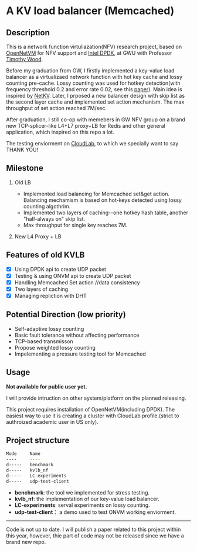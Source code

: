 # A KV load balancer (Memcached)

## Description

This is a network function virtuliazation(NFV) research project, based on [OpenNetVM](https://github.com/sdnfv/openNetVM) for NFV support and [Intel DPDK](https://www.dpdk.org/), at GWU with Professor [Timothy Wood](http://faculty.cs.gwu.edu/timwood/). 

Before my graduation from GW, I firstly implemented a key-value load balancer as a virtualizaed network function with hot key cache and lossy counting pre-cache.  Lossy counting was used for hotkey detection(with frequency threshold 0.2 and error rate 0.02, see this [paper](https://micvog.files.wordpress.com/2015/06/approximate_freq_count_over_data_streams_vldb_2002.pdf)). Main idea is inspired by [NetKV](http://faculty.cs.gwu.edu/timwood/papers/16-ICAC-netkv.pdf). Later, I prposed a new balancer design with skip list as the second layer cache and implemented set action mechanism. The max throughput of set action reached 7M/sec.

After graduation, I still co-op with memebers in GW NFV group on a brand new TCP-splicer-like L4+L7 proxy+LB for Redis and other general application, which inspired on this repo a lot.

The testing enviorment on [CloudLab](https://cloudlab.us/), to which we specially want to say THANK YOU!

## Milestone

  1. Old LB
      - Implemented load balancing for Memcached set&get action. Balancing mechamism is based on hot-keys detected using lossy counting algothrim.
      - Implemented two layers of caching--one hotkey hash table, another "half-always on" skip list.
      - Max throughput for single key reaches 7M.
  
  2. New L4 Proxy + LB
    

## Features of old KVLB
  
  - [x] Using DPDK api to create UDP packet
  - [x] Testing & using ONVM api to create UDP packet
  - [x] Handling Memcached Set action //data consistency
  - [x] Two layers of caching
  - [x] Managing repliction with DHT

## Potential Direction (low priority)

  - Self-adaptive lossy counting
  - Basic fault tolerance without affecting performance
  - TCP-based transmisson
  - Propose weighted lossy counting
  - Impelementing a pressure testing tool for Memcached

## Usage

**Not available for public user yet.**

I will provide intruction on other system/platform on the planned releasing.

This project requires installation of OpenNetVM(including DPDK). The easiest way to use it is creating a cluster with CloudLab profile.(strict to authroized academic user in US only).

## Project structure

``` bash
Mode     Name
----     ----
d-----   benchmark
d-----   kvlb_nf
d-----   LC-experiments
d-----   udp-test-client
```

- **benchmark**: the tool we implemented for stress testing.
- **kvlb_nf**: the implementation of our key-value load balancer.
- **LC-experiments**: serval experiments on lossy counting.
- **udp-test-client**： a demo used to test ONVM working enviorment.

----
Code is not up to date. I will publish a paper related to this project within this year, however, thie part of code may not be released since we have a brand new repo.

